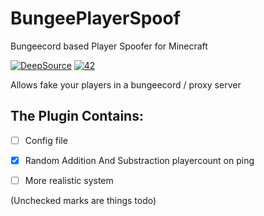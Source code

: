 # BungeePlayerSpoof
Bungeecord based Player Spoofer for Minecraft

[![DeepSource](https://deepsource.io/gh/SebastianSoftware/BungeePlayerSpoof.svg/?label=active+issues&show_trend=true&token=vZX9owjuwHiGHDWNCBid08Q2)](https://deepsource.io/gh/SebastianSoftware/BungeePlayerSpoof/)
[![42](https://img.shields.io/badge/Tests-43-yellow)](https://github.com/SebastianSoftware/BungeePlayerSpoof/)

Allows fake your players in a bungeecord / proxy server

## The Plugin Contains:

- [ ] Config file
- [X] Random Addition And Substraction playercount on ping
- [ ] More realistic system


(Unchecked marks are things todo)

